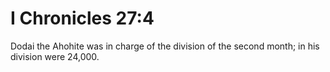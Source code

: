 # I Chronicles 27:4

Dodai the Ahohite was in charge of the division of the second month; in his division were 24,000.
